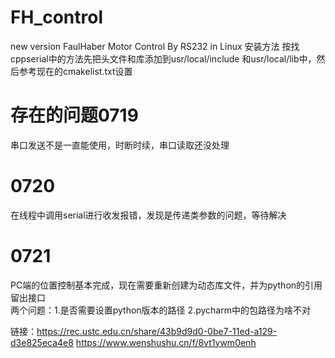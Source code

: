 # FH_control
new version FaulHaber Motor Control By RS232 in Linux
安装方法 按找cppserial中的方法先把头文件和库添加到usr/local/include 和usr/local/lib中，然后参考现在的cmakelist.txt设置
# 存在的问题0719
串口发送不是一直能使用，时断时续，串口读取还没处理
# 0720
在线程中调用serial进行收发报错，发现是传递类参数的问题，等待解决
# 0721
PC端的位置控制基本完成，现在需要重新创建为动态库文件，并为python的引用留出接口  
两个问题：1.是否需要设置python版本的路径 2.pycharm中的包路径为啥不对


链接：https://rec.ustc.edu.cn/share/43b9d9d0-0be7-11ed-a129-d3e825eca4e8
https://www.wenshushu.cn/f/8vt1ywm0enh
